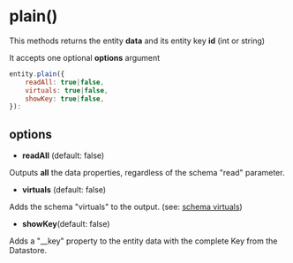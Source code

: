 # plain\(\)

This methods returns the entity **data** and its entity key **id** \(int or string\)

It accepts one optional **options** argument

```javascript
entity.plain({
    readAll: true|false,
    virtuals: true|false,
    showKey: true|false,
}):
```

## options

* **readAll** \(default: false\)

Outputs **all** the data properties, regardless of the schema "read" parameter.

* **virtuals** \(default: false\)  

Adds the schema "virtuals" to the output. \(see: [schema virtuals](../../schema/methods/virtual.md)\)

* **showKey**\(default: false\)

Adds a "\_\_key" property to the entity data with the complete Key from the Datastore.

